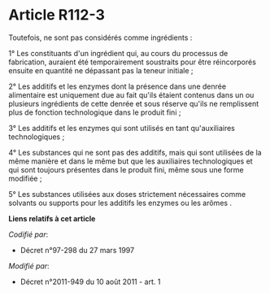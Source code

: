 # Article R112-3

Toutefois, ne sont pas considérés comme ingrédients :

1° Les constituants d'un ingrédient qui, au cours du processus de fabrication, auraient été temporairement soustraits pour
être réincorporés ensuite en quantité ne dépassant pas la teneur initiale ;

2° Les additifs et les enzymes  dont la présence dans une denrée alimentaire est uniquement due au fait qu'ils étaient
contenus dans un ou plusieurs ingrédients de cette denrée et sous réserve qu'ils ne remplissent plus de fonction
technologique dans le produit fini ;

3° Les additifs et les enzymes  qui sont utilisés en tant qu'auxiliaires technologiques ;

4° Les substances qui ne sont pas des additifs, mais qui sont utilisées de la même manière et dans le même but que les
auxiliaires technologiques et qui sont toujours présentes dans le produit fini, même sous une forme modifiée ;

5° Les substances utilisées aux doses strictement nécessaires comme solvants ou supports pour les additifs les enzymes ou les
arômes .

**Liens relatifs à cet article**

_Codifié par_:

  - Décret n°97-298 du 27 mars 1997

_Modifié par_:

  - Décret n°2011-949 du 10 août 2011 - art. 1
